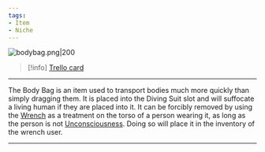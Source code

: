 ```yaml
---
tags:
- Item
- Niche
---
```


![bodybag.png\|200](/Items/Body%20Bag%20-%20Attachments/6718845db30472d958dd7d90.png)

> [!info] [Trello card](https://trello.com/c/pB5F9pHm/142-body-bag)

---

The Body Bag is an item used to transport bodies much more quickly than simply dragging them. It is placed into the Diving Suit slot and will suffocate a living human if they are placed into it. It can be forcibly removed by using the [Wrench](Wrench.md) as a treatment on the torso of a person wearing it, as long as the person is not [Unconsciousness](../Head_Brain/Unconsciousness.md). Doing so will place it in the inventory of the wrench user.

---

